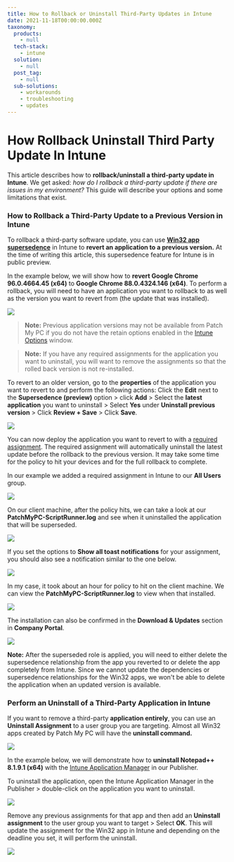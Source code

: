 ```yaml
---
title: How to Rollback or Uninstall Third-Party Updates in Intune
date: 2021-11-18T00:00:00.000Z
taxonomy:
  products:
    - null
  tech-stack:
    - intune
  solution:
    - null
  post_tag:
    - null
  sub-solutions:
    - workarounds
    - troubleshooting
    - updates
---
```


# How Rollback Uninstall Third Party Update In Intune

This article describes how to **rollback/uninstall a third-party update in Intune**. We get asked: _how do I rollback a third-party update if there are issues in my environment?_ This guide will describe your options and some limitations that exist.

### How to Rollback a Third-Party Update to a Previous Version in Intune

To rollback a third-party software update, you can use [**Win32 app supersedence**](https://docs.microsoft.com/en-us/mem/intune/apps/apps-win32-supersedence) in Intune to **revert an application to a previous version.** At the time of writing this article, this supersedence feature for Intune is in public preview.

In the example below, we will show how to **revert Google Chrome 96.0.4664.45 (x64)** to **Google Chrome 88.0.4324.146 (x64)**. To perform a rollback, you will need to have an application you want to rollback to as well as the version you want to revert from (the update that was installed).

![](../../_images/intune-rollback-1.png)

> **Note:** Previous application versions may not be available from Patch My PC if you do not have the retain options enabled in the [Intune Options](https://patchmypc.com/intune-application-creation-options) window.&#x20;

> **Note:** If you have any required assignments for the application you want to uninstall, you will want to remove the assignments so that the rolled back version is not re-installed.&#x20;

To revert to an older version, go to the **properties** of the application you want to revert to and perform the following actions: Click the **Edit** next to the **Supersedence (preview)** option > click **Add** > Select the **latest application** you want to uninstall > Select **Yes** under **Uninstall previous version** > Click **Review + Save** > Click **Save**.

![](../../_images/intune-rolback-8.gif)

You can now deploy the application you want to revert to with a [required assignment](https://docs.microsoft.com/en-us/mem/intune/apps/apps-win32-add#step-7-assignments). The required assignment will automatically uninstall the latest update before the rollback to the previous version. It may take some time for the policy to hit your devices and for the full rollback to complete.

In our example we added a required assignment in Intune to our **All Users** group.

![](../../_images/intune-rollback-10.png)

On our client machine, after the policy hits, we can take a look at our **PatchMyPC-ScriptRunner.log** and see when it uninstalled the application that will be superseded.

![](../../_images/intune-rollback-11.png)

If you set the options to **Show all toast notifications** for your assignment, you should also see a notification similar to the one below.

![](../../_images/intune-rollback-12.png)

In my case, it took about an hour for policy to hit on the client machine. We can view the **PatchMyPC-ScriptRunner.log**  to view when that installed.

![](../../_images/intune-rollback-14.png)

The installation can also be confirmed in the **Download & Updates** section in **Company Portal**.

![](../../_images/intune-rollback-13.png)

**Note:** After the superseded role is applied, you will need to either delete the supersedence relationship from the app you reverted to or delete the app completely from Intune. Since we cannot update the dependencies or supersedence relationships for the Win32 apps, we won't be able to delete the application when an updated version is available.&#x20;

### Perform an Uninstall of a Third-Party Application in Intune

If you want to remove a third-party **application entirely**, you can use an **Uninstall Assignment** to a user group you are targeting. Almost all Win32 apps created by Patch My PC will have the **uninstall command.**&#x20;

![](../../_images/intune-rollback-9.png)

In the example below, we will demonstrate how to **uninstall Notepad++ 8.1.9.1 (x64)** with the [Intune Application Manager](https://patchmypc.com/intune-application-manager-utility) in our Publisher.

To uninstall the application, open the Intune Application Manager in the Publisher > double-click on the application you want to uninstall.

![](../../_images/intune-rollback-15.png)

Remove any previous assignments for that app and then add an **Uninstall assignment** to the user group you want to target > Select **OK**. This will update the assignment for the Win32 app in Intune and depending on the deadline you set, it will perform the uninstall.

![](../../_images/intune-rollback-16.png)
